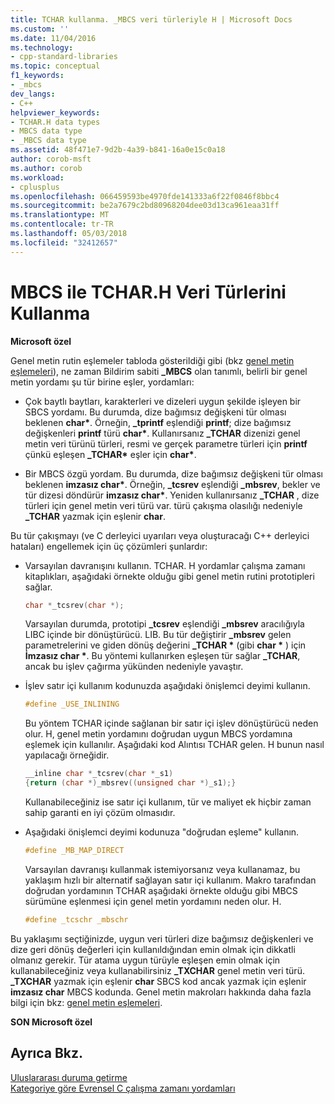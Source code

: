 ```yaml
---
title: TCHAR kullanma. _MBCS veri türleriyle H | Microsoft Docs
ms.custom: ''
ms.date: 11/04/2016
ms.technology:
- cpp-standard-libraries
ms.topic: conceptual
f1_keywords:
- _mbcs
dev_langs:
- C++
helpviewer_keywords:
- TCHAR.H data types
- MBCS data type
- _MBCS data type
ms.assetid: 48f471e7-9d2b-4a39-b841-16a0e15c0a18
author: corob-msft
ms.author: corob
ms.workload:
- cplusplus
ms.openlocfilehash: 066459593be4970fde141333a6f22f0846f8bbc4
ms.sourcegitcommit: be2a7679c2bd80968204dee03d13ca961eaa31ff
ms.translationtype: MT
ms.contentlocale: tr-TR
ms.lasthandoff: 05/03/2018
ms.locfileid: "32412657"
---
```

# <a name="using-tcharh-data-types-with-mbcs"></a>MBCS ile TCHAR.H Veri Türlerini Kullanma

**Microsoft özel**

Genel metin rutin eşlemeler tabloda gösterildiği gibi (bkz [genel metin eşlemeleri](../c-runtime-library/generic-text-mappings.md)), ne zaman Bildirim sabiti **_MBCS** olan tanımlı, belirli bir genel metin yordamı şu tür birine eşler, yordamları:

- Çok baytlı baytları, karakterleri ve dizeleri uygun şekilde işleyen bir SBCS yordamı. Bu durumda, dize bağımsız değişkeni tür olması beklenen **char&#42;**. Örneğin, **_tprintf** eşlendiği **printf**; dize bağımsız değişkenleri **printf** türü **char&#42;**. Kullanırsanız **_TCHAR** dizenizi genel metin veri türünü türleri, resmi ve gerçek parametre türleri için **printf** çünkü eşleşen **_TCHAR&#42;**  eşler için **char&#42;**.

- Bir MBCS özgü yordam. Bu durumda, dize bağımsız değişkeni tür olması beklenen __imzasız char&#42;__. Örneğin, **_tcsrev** eşlendiği **_mbsrev**, bekler ve tür dizesi döndürür __imzasız char&#42;__. Yeniden kullanırsanız **_TCHAR** , dize türleri için genel metin veri türü var. türü çakışma olasılığı nedeniyle **_TCHAR** yazmak için eşlenir **char**.

 Bu tür çakışmayı (ve C derleyici uyarıları veya oluşturacağı C++ derleyici hataları) engellemek için üç çözümleri şunlardır:

- Varsayılan davranışını kullanın. TCHAR. H yordamlar çalışma zamanı kitaplıkları, aşağıdaki örnekte olduğu gibi genel metin rutini prototipleri sağlar.

   ```C
   char *_tcsrev(char *);
   ```

   Varsayılan durumda, prototipi **_tcsrev** eşlendiği **_mbsrev** aracılığıyla LIBC içinde bir dönüştürücü. LIB. Bu tür değiştirir **_mbsrev** gelen parametrelerini ve giden dönüş değerini **_TCHAR &#42;**  (gibi **char &#42;** ) için **İmzasız char &#42;**. Bu yöntemi kullanırken eşleşen tür sağlar **_TCHAR**, ancak bu işlev çağırma yükünden nedeniyle yavaştır.

- İşlev satır içi kullanım kodunuzda aşağıdaki önişlemci deyimi kullanın.

   ```C
   #define _USE_INLINING
   ```

   Bu yöntem TCHAR içinde sağlanan bir satır içi işlev dönüştürücü neden olur. H, genel metin yordamını doğrudan uygun MBCS yordamına eşlemek için kullanılır. Aşağıdaki kod Alıntısı TCHAR gelen. H bunun nasıl yapılacağı örneğidir.

   ```C
   __inline char *_tcsrev(char *_s1)
   {return (char *)_mbsrev((unsigned char *)_s1);}
   ```

   Kullanabileceğiniz ise satır içi kullanım, tür ve maliyet ek hiçbir zaman sahip garanti en iyi çözüm olmasıdır.

- Aşağıdaki önişlemci deyimi kodunuza "doğrudan eşleme" kullanın.

   ```C
   #define _MB_MAP_DIRECT
   ```

   Varsayılan davranışı kullanmak istemiyorsanız veya kullanamaz, bu yaklaşım hızlı bir alternatif sağlayan satır içi kullanım. Makro tarafından doğrudan yordamının TCHAR aşağıdaki örnekte olduğu gibi MBCS sürümüne eşlenmesi için genel metin yordamını neden olur. H.

   ```C
   #define _tcschr _mbschr
   ```

Bu yaklaşımı seçtiğinizde, uygun veri türleri dize bağımsız değişkenleri ve dize geri dönüş değerleri için kullanıldığından emin olmak için dikkatli olmanız gerekir. Tür atama uygun türüyle eşleşen emin olmak için kullanabileceğiniz veya kullanabilirsiniz **_TXCHAR** genel metin veri türü. **_TXCHAR** yazmak için eşlenir **char** SBCS kod ancak yazmak için eşlenir **imzasız char** MBCS kodunda. Genel metin makroları hakkında daha fazla bilgi için bkz: [genel metin eşlemeleri](../c-runtime-library/generic-text-mappings.md).

**SON Microsoft özel**

## <a name="see-also"></a>Ayrıca Bkz.

[Uluslararası duruma getirme](../c-runtime-library/internationalization.md)<br/>
[Kategoriye göre Evrensel C çalışma zamanı yordamları](../c-runtime-library/run-time-routines-by-category.md)<br/>
